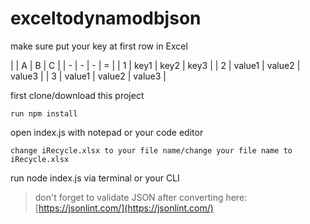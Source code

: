 # exceltodynamodbjson

make sure put your key at first row in Excel

|   | A | B | C |
| - | - | - | = |
| 1 | key1 | key2 | key3 |
| 2 | value1 | value2 | value3 |
| 3 | value1 | value2 | value3 |

first clone/download this project
```
run npm install
```

open index.js with notepad or your code editor
```
change iRecycle.xlsx to your file name/change your file name to iRecycle.xlsx
```
run node index.js via terminal or your CLI

> don't forget to validate JSON after converting here: [https://jsonlint.com/](https://jsonlint.com/)
